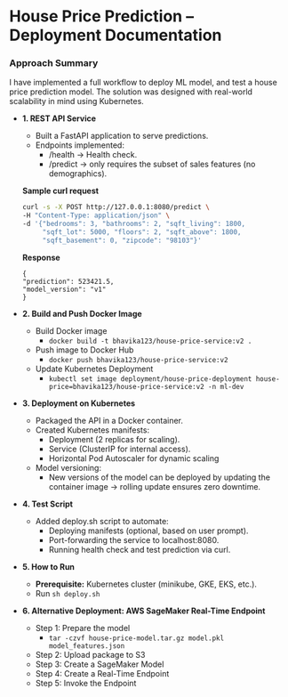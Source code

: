 # House Price Prediction – Deployment Documentation

### Approach Summary

I have implemented a full workflow to deploy ML model, and test a house price prediction model. The solution was designed with real-world scalability in mind using Kubernetes.

- **1. REST API Service**
	-	Built a FastAPI application to serve predictions.
	-	Endpoints implemented:
	    -	/health → Health check.
	    -	/predict → only requires the subset of sales features (no demographics).

    **Sample curl request**

    ```bash 
    curl -s -X POST http://127.0.0.1:8080/predict \
    -H "Content-Type: application/json" \
    -d '{"bedrooms": 3, "bathrooms": 2, "sqft_living": 1800,
         "sqft_lot": 5000, "floors": 2, "sqft_above": 1800,
         "sqft_basement": 0, "zipcode": "98103"}' 
    ```
    
    **Response**
    ```
    {
    "prediction": 523421.5,
    "model_version": "v1"
    }
    ```

- **2. Build and Push Docker Image**
    - Build Docker image
        - ```docker build -t bhavika123/house-price-service:v2 .  ```
    - Push image to Docker Hub
        - ```docker push bhavika123/house-price-service:v2 ```
    - Update Kubernetes Deployment
        - ```kubectl set image deployment/house-price-deployment house-price=bhavika123/house-price-service:v2 -n ml-dev ```

- **3.  Deployment on Kubernetes**
    - Packaged the API in a Docker container.
	- Created Kubernetes manifests:
	    - Deployment (2 replicas for scaling).
	    - Service (ClusterIP for internal access).
        - Horizontal Pod Autoscaler for dynamic scaling
	-   Model versioning:
	    -   New versions of the model can be deployed by updating the container image → rolling update ensures zero downtime.

- **4. Test Script**
	-  Added deploy.sh script to automate:
	    -   Deploying manifests (optional, based on user prompt).
	    -   Port-forwarding the service to localhost:8080.
		-   Running health check and test prediction via curl.

- **5. How to Run**
    - **Prerequisite:** Kubernetes cluster (minikube, GKE, 
    EKS, etc.).
    - Run ```sh deploy.sh```

- **6. Alternative Deployment: AWS SageMaker Real-Time Endpoint**
    - Step 1: Prepare the model
        - ```tar -czvf house-price-model.tar.gz model.pkl model_features.json```
    - Step 2: Upload package to S3
    - Step 3: Create a SageMaker Model
    - Step 4: Create a Real-Time Endpoint
    - Step 5: Invoke the Endpoint
